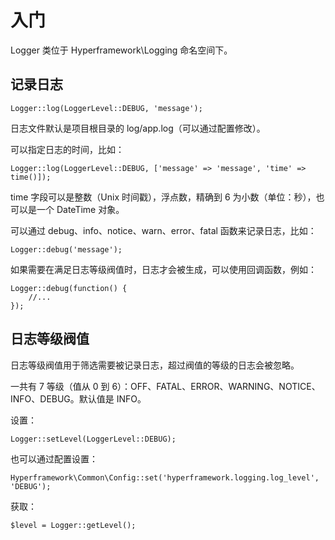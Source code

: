 # 入门
Logger 类位于 Hyperframework\Logging 命名空间下。
## 记录日志
```.php
Logger::log(LoggerLevel::DEBUG, 'message');
```
日志文件默认是项目根目录的 log/app.log（可以通过配置修改）。
 
可以指定日志的时间，比如：
```.php
Logger::log(LoggerLevel::DEBUG, ['message' => 'message', 'time' => time()]);
```
time 字段可以是整数（Unix 时间戳），浮点数，精确到 6 为小数（单位：秒），也可以是一个 DateTime 对象。

可以通过 debug、info、notice、warn、error、fatal 函数来记录日志，比如：
```.php
Logger::debug('message');
```

如果需要在满足日志等级阀值时，日志才会被生成，可以使用回调函数，例如：
```.php
Logger::debug(function() {
    //...
});
```

## 日志等级阀值
日志等级阀值用于筛选需要被记录日志，超过阀值的等级的日志会被忽略。

一共有 7 等级（值从 0 到 6）：OFF、FATAL、ERROR、WARNING、NOTICE、INFO、DEBUG。默认值是 INFO。

设置：
```.php
Logger::setLevel(LoggerLevel::DEBUG);
```
也可以通过配置设置：
```.php
Hyperframework\Common\Config::set('hyperframework.logging.log_level', 'DEBUG');
```
获取：
```.php
$level = Logger::getLevel();
```

